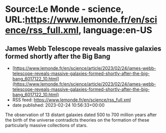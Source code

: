 # Source:Le Monde - science, URL:https://www.lemonde.fr/en/science/rss_full.xml, language:en-US

## James Webb Telescope reveals massive galaxies formed shortly after the Big Bang
 - [https://www.lemonde.fr/en/science/article/2023/02/24/james-webb-telescope-reveals-massive-galaxies-formed-shortly-after-the-big-bang_6017122_10.html](https://www.lemonde.fr/en/science/article/2023/02/24/james-webb-telescope-reveals-massive-galaxies-formed-shortly-after-the-big-bang_6017122_10.html)
 - RSS feed: https://www.lemonde.fr/en/science/rss_full.xml
 - date published: 2023-02-24 10:56:33+00:00

The observation of 13 distant galaxies dated 500 to 700 million years after the birth of the universe contradicts theories on the formation of these particularly massive collections of stars.


